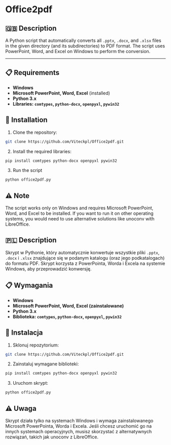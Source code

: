 # Office2pdf

## 🇬🇧 Description

A Python script that automatically converts all `.pptx`, `.docx`, and `.xlsx` files in the given directory (and its subdirectories) to PDF format. The script uses PowerPoint, Word, and Excel on Windows to perform the conversion.

---

## 📋 Requirements

- **Windows**
- **Microsoft PowerPoint, Word, Excel** (installed)
- **Python 3.x**
- **Libraries: `comtypes`, `python-docx`, `openpyxl`, `pywin32`**

## 🔧 Installation

1. Clone the repository:

```bash
git clone https://github.com/Viteckpl/Office2pdf.git
```

2. Install the required libraries:

```bash
pip install comtypes python-docx openpyxl pywin32
```

3. Run the script

```bash
python office2pdf.py
```

## ⚠️ Note

The script works only on Windows and requires Microsoft PowerPoint, Word, and Excel to be installed. If you want to run it on other operating systems, you would need to use alternative solutions like unoconv with LibreOffice.

## 🇵🇱 Description

Skrypt w Pythonie, który automatycznie konwertuje wszystkie pliki `.pptx`, `.docx` i `.xlsx` znajdujące się w podanym katalogu (oraz jego podkatalogach) do formatu PDF. Skrypt korzysta z PowerPointa, Worda i Excela na systemie Windows, aby przeprowadzić konwersję.

## 📋 Wymagania
- **Windows**
- **Microsoft PowerPoint, Word, Excel (zainstalowane)**
- **Python 3.x**
- **Biblioteka: `comtypes`, `python-docx`, `openpyxl`, `pywin32`**

## 🔧 Instalacja
1. Sklonuj repozytorium:

```bash
git clone https://github.com/Viteckpl/Office2pdf.git
```

2. Zainstaluj wymagane biblioteki:

```bash
pip install comtypes python-docx openpyxl pywin32
```

3. Uruchom skrypt:

```bash
python office2pdf.py
```

## ⚠️ Uwaga
Skrypt działa tylko na systemach Windows i wymaga zainstalowanego Microsoft PowerPointa, Worda i Excela. Jeśli chcesz uruchomić go na innych systemach operacyjnych, musisz skorzystać z alternatywnych rozwiązań, takich jak unoconv z LibreOffice.